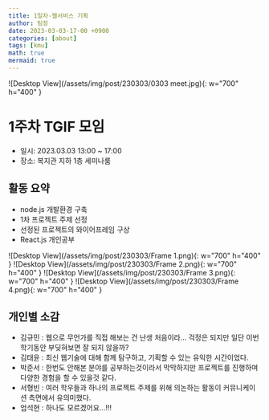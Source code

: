 ```yaml
---
title: 1일차-웹서비스 기획
author: 팀장
date: 2023-03-03-17-00 +0900
categories: [about]
tags: [kmu]
math: true
mermaid: true
---
```


![Desktop View](/assets/img/post/230303/0303 meet.jpg){: w="700" h="400" }

# 1주차 TGIF 모임

- 일시: 2023.03.03 13:00 ~ 17:00
- 장소: 복지관 지하 1층 세미나룸

## 활동 요약

- node.js 개발환경 구축
- 1차 프로젝트 주제 선정
- 선정된 프로젝트의 와이어프레임 구상
- React.js 개인공부

![Desktop View](/assets/img/post/230303/Frame 1.png){: w="700" h="400" }
![Desktop View](/assets/img/post/230303/Frame 2.png){: w="700" h="400" }
![Desktop View](/assets/img/post/230303/Frame 3.png){: w="700" h="400" }
![Desktop View](/assets/img/post/230303/Frame 4.png){: w="700" h="400" }

## 개인별 소감

- 김규민 : 웹으로 무언가를 직접 해보는 건 난생 처음이라... 걱정은 되지만 일단 이번 학기동안 부딪혀보면 잘 되지 않을까?
- 김태윤 : 최신 웹기술에 대해 함께 탐구하고, 기획할 수 있는 유익한 시간이었다.
- 박준서 : 한번도 안해본 분야를 공부하는것이라서 막막하지만 프로젝트를 진행하며 다양한 경험을 할 수 있을것 같다.
- 서형빈 : 여러 학우들과 하나의 프로젝트 주제를 위해 의논하는 활동이 커뮤니케이션 측면에서 유의미했다.
- 엄석현 : 하나도 모르겠어요...!!!
